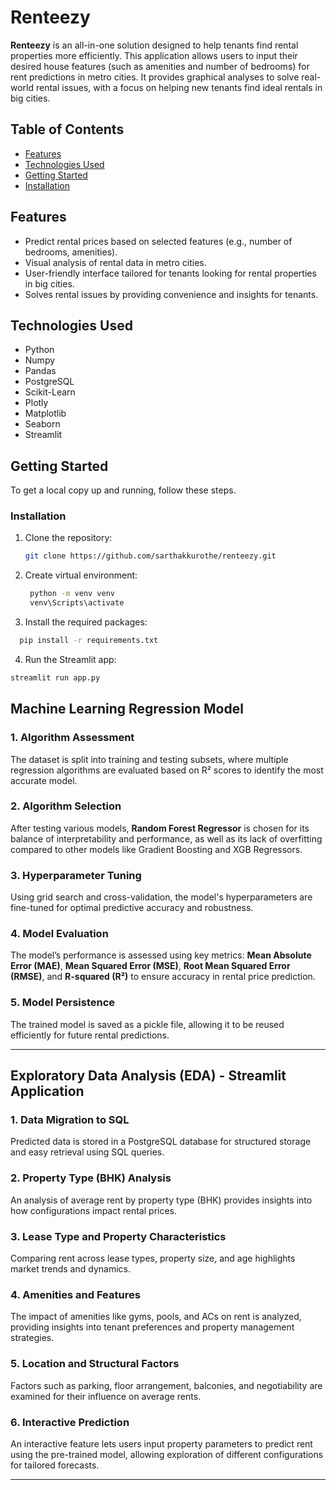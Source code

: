# Renteezy

**Renteezy** is an all-in-one solution designed to help tenants find rental properties more efficiently. This application allows users to input their desired house features (such as amenities and number of bedrooms) for rent predictions in metro cities. It provides graphical analyses to solve real-world rental issues, with a focus on helping new tenants find ideal rentals in big cities.

## Table of Contents

- [Features](#features)
- [Technologies Used](#technologies-used)
- [Getting Started](#getting-started)
- [Installation](#installation)

## Features

- Predict rental prices based on selected features (e.g., number of bedrooms, amenities).
- Visual analysis of rental data in metro cities.
- User-friendly interface tailored for tenants looking for rental properties in big cities.
- Solves rental issues by providing convenience and insights for tenants.

## Technologies Used

- Python
- Numpy
- Pandas
- PostgreSQL
- Scikit-Learn
- Plotly
- Matplotlib
- Seaborn
- Streamlit

## Getting Started

To get a local copy up and running, follow these steps.

### Installation

1. Clone the repository:

   ```bash
   git clone https://github.com/sarthakkurothe/renteezy.git
   ```

2. Create virtual environment:

   ```bash
    python -m venv venv
    venv\Scripts\activate
   ```

3. Install the required packages:

  ```bash
    pip install -r requirements.txt
 ```

4. Run the Streamlit app:

  ```bash
  streamlit run app.py
  ```

## Machine Learning Regression Model

### 1. Algorithm Assessment
The dataset is split into training and testing subsets, where multiple regression algorithms are evaluated based on R² scores to identify the most accurate model.

### 2. Algorithm Selection
After testing various models, **Random Forest Regressor** is chosen for its balance of interpretability and performance, as well as its lack of overfitting compared to other models like Gradient Boosting and XGB Regressors.

### 3. Hyperparameter Tuning
Using grid search and cross-validation, the model's hyperparameters are fine-tuned for optimal predictive accuracy and robustness.

### 4. Model Evaluation
The model’s performance is assessed using key metrics: **Mean Absolute Error (MAE)**, **Mean Squared Error (MSE)**, **Root Mean Squared Error (RMSE)**, and **R-squared (R²)** to ensure accuracy in rental price prediction.

### 5. Model Persistence
The trained model is saved as a pickle file, allowing it to be reused efficiently for future rental predictions.

---

## Exploratory Data Analysis (EDA) - Streamlit Application

### 1. Data Migration to SQL
Predicted data is stored in a PostgreSQL database for structured storage and easy retrieval using SQL queries.

### 2. Property Type (BHK) Analysis
An analysis of average rent by property type (BHK) provides insights into how configurations impact rental prices.

### 3. Lease Type and Property Characteristics
Comparing rent across lease types, property size, and age highlights market trends and dynamics.

### 4. Amenities and Features
The impact of amenities like gyms, pools, and ACs on rent is analyzed, providing insights into tenant preferences and property management strategies.

### 5. Location and Structural Factors
Factors such as parking, floor arrangement, balconies, and negotiability are examined for their influence on average rents.

### 6. Interactive Prediction
An interactive feature lets users input property parameters to predict rent using the pre-trained model, allowing exploration of different configurations for tailored forecasts.

---
